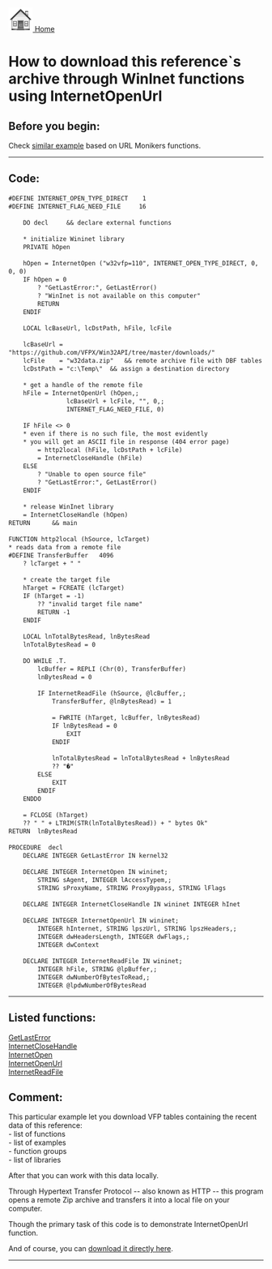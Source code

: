 [<img src="../images/home.png"> Home ](https://github.com/VFPX/Win32API)  

# How to download this reference`s archive through WinInet functions using InternetOpenUrl

## Before you begin:
Check [similar example](sample_175.md) based on URL Monikers functions.  
  
***  


## Code:
```foxpro  
#DEFINE INTERNET_OPEN_TYPE_DIRECT    1
#DEFINE INTERNET_FLAG_NEED_FILE     16

	DO decl		&& declare external functions

	* initialize Wininet library
	PRIVATE hOpen

    hOpen = InternetOpen ("w32vfp=110", INTERNET_OPEN_TYPE_DIRECT, 0, 0, 0)
    IF hOpen = 0
		? "GetLastError:", GetLastError()
		? "WinInet is not available on this computer"
		RETURN
    ENDIF

	LOCAL lcBaseUrl, lcDstPath, hFile, lcFile

	lcBaseUrl = "https://github.com/VFPX/Win32API/tree/master/downloads/"
	lcFile    = "w32data.zip"	&& remote archive file with DBF tables
	lcDstPath = "c:\Temp\"  && assign a destination directory

	* get a handle of the remote file
	hFile = InternetOpenUrl (hOpen,;
				lcBaseUrl + lcFile, "", 0,;
				INTERNET_FLAG_NEED_FILE, 0)

	IF hFile <> 0
	* even if there is no such file, the most evidently
	* you will get an ASCII file in response (404 error page)
		= http2local (hFile, lcDstPath + lcFile)
		= InternetCloseHandle (hFile)
	ELSE
		? "Unable to open source file"
		? "GetLastError:", GetLastError()
	ENDIF
	
	* release WinInet library
    = InternetCloseHandle (hOpen)
RETURN		&& main

FUNCTION http2local (hSource, lcTarget)
* reads data from a remote file
#DEFINE TransferBuffer   4096
	? lcTarget + " "
	
	* create the target file
	hTarget = FCREATE (lcTarget)
	IF (hTarget = -1)
		?? "invalid target file name"
		RETURN -1
	ENDIF

	LOCAL lnTotalBytesRead, lnBytesRead
	lnTotalBytesRead = 0
	
	DO WHILE .T.
		lcBuffer = REPLI (Chr(0), TransferBuffer)
		lnBytesRead = 0

		IF InternetReadFile (hSource, @lcBuffer,;
			TransferBuffer, @lnBytesRead) = 1

			= FWRITE (hTarget, lcBuffer, lnBytesRead)
			IF lnBytesRead = 0
				EXIT
			ENDIF

			lnTotalBytesRead = lnTotalBytesRead + lnBytesRead
			?? "�"
		ELSE
			EXIT
		ENDIF
	ENDDO

	= FCLOSE (hTarget)
	?? " " + LTRIM(STR(lnTotalBytesRead)) + " bytes Ok"
RETURN  lnBytesRead

PROCEDURE  decl
	DECLARE INTEGER GetLastError IN kernel32

	DECLARE INTEGER InternetOpen IN wininet;
		STRING sAgent, INTEGER lAccessTypem,;
		STRING sProxyName, STRING ProxyBypass, STRING lFlags

	DECLARE INTEGER InternetCloseHandle IN wininet INTEGER hInet

	DECLARE INTEGER InternetOpenUrl IN wininet;
		INTEGER hInternet, STRING lpszUrl, STRING lpszHeaders,;
		INTEGER dwHeadersLength, INTEGER dwFlags,;
		INTEGER dwContext

	DECLARE INTEGER InternetReadFile IN wininet;
		INTEGER hFile, STRING @lpBuffer,;
		INTEGER dwNumberOfBytesToRead,;
		INTEGER @lpdwNumberOfBytesRead  
```  
***  


## Listed functions:
[GetLastError](../libraries/kernel32/GetLastError.md)  
[InternetCloseHandle](../libraries/wininet/InternetCloseHandle.md)  
[InternetOpen](../libraries/wininet/InternetOpen.md)  
[InternetOpenUrl](../libraries/wininet/InternetOpenUrl.md)  
[InternetReadFile](../libraries/wininet/InternetReadFile.md)  

## Comment:
This particular example let you download VFP tables containing the recent data of this reference:  
\- list of functions  
\- list of examples  
\- function groups  
\- list of libraries  
  
After that you can work with this data locally.   
  
Through Hypertext Transfer Protocol -- also known as HTTP -- this program opens a remote Zip archive and transfers it into a local file on your computer.  
  
Though the primary task of this code is to demonstrate InternetOpenUrl function.  
  
And of course, you can [download it directly here](../downloads/w32data.zip).  
  
***  

